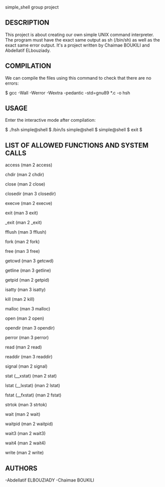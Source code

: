 simple_shell group project

DESCRIPTION 
------------------------

This project is about creating our own simple UNIX command interpreter. The program must have the exact same output as sh (/bin/sh) as well as the exact same error output. It's a project written by Chaimae BOUKILI and Abdellatif ELbouziady.

COMPILATION
-----------------------------

We can compile the files using this command to check that there are no errors:

$ gcc -Wall -Werror -Wextra -pedantic -std=gnu89 *.c -o hsh

USAGE
----------------

Enter the interactive mode after compilation:

$ ./hsh
 simple@shell $ /bin/ls
 simple@shell $
 simple@shell $ exit
$

LIST OF ALLOWED FUNCTIONS AND SYSTEM CALLS
----------------------------------------------------

access (man 2 access)

chdir (man 2 chdir)

close (man 2 close)

closedir (man 3 closedir)

execve (man 2 execve)

exit (man 3 exit)

_exit (man 2 _exit)

fflush (man 3 fflush)

fork (man 2 fork)

free (man 3 free)

getcwd (man 3 getcwd)

getline (man 3 getline)

getpid (man 2 getpid)

isatty (man 3 isatty)

kill (man 2 kill)

malloc (man 3 malloc)

open (man 2 open)

opendir (man 3 opendir)

perror (man 3 perror)

read (man 2 read)

readdir (man 3 readdir)

signal (man 2 signal)

stat (__xstat) (man 2 stat)

lstat (__lxstat) (man 2 lstat)

fstat (__fxstat) (man 2 fstat)

strtok (man 3 strtok)

wait (man 2 wait)

waitpid (man 2 waitpid)

wait3 (man 2 wait3)

wait4 (man 2 wait4)

write (man 2 write)

AUTHORS
--------------------------

-Abdellatif ELBOUZIADY
-Chaimae BOUKILI
